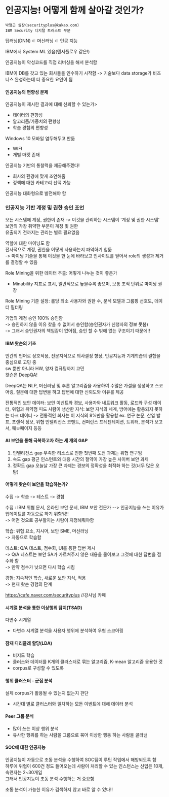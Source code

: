 # 인공지능! 어떻게 함께 살아갈 것인가?
```
박형근 실장(securityplus@kakao.com)
IBM Security 디지털 트러스트 부문
```

딥러닝(DNN) ㄷ 머신러닝 ㄷ 인공 지능   

IBM에서 System ML 있음(텐서플로우 같은!)

인공지능이 악성코드를 직접 리버싱을 해서 분석함   

IBM이 DB를 갖고 있는 회사들을 인수하기 시작함 -> 기술보다 data storage가 비즈니스 완성하는데 더 중요한 요인이 됨   

#### 인공지능의 편향성 문제
인공지능이 제시한 결과에 대해 신뢰할 수 있는가>
- 데이터의 편향성
- 알고리즘/가중치의 편향성
- 학습 경험의 편향성

Windows 10 모바일 염두해두고 만듦
  - WIFI
  - 개별 마켓 존재
 
인공지능 기반의 통찰력을 제공해주겠다!
  - 회사의 환경에 맞게 조언해줌
  - 정책에 대한 카테고리 선택 가능

인공지능 대화형으로 발전해야 함

### 인공지능 기반 계정 및 권한 승인 조언
모든 시스템에 계정, 권한이 존재 -> 이것을 관리하는 시스템이 '계정 및 권한 시스템'  
보안의 가장 취약한 부분이 계정 및 권한  
유출되기 전까지는 관리는 별로 필요없음  

역할에 대한 마이닝도 함   
전사적으로 계정, 권한을 어떻게 사용하는지 파악하기 힘듦  
-> 마이닝 기술을 통해 이것을 한 눈에 바라보고 인사이트를 얻어서 role의 생성과 제거를 결정할 수 있음  

Role Mining을 위한 데이터 추출: 어떻게 나누는 것이 좋은가  
  - Minability 지표로 표시, 일반적으로 높을수록 좋으며, 보통 조직 단위로 마이닝 권장  
  
Role Mining 기준 설정: 롤당 최소 사용자와 권한 수, 분석 모델과 그룹핑 선호도, 데이터 필터링  

기업의 계정 승인 100% 승인함  
-> 승인하지 않을 이유 찾을 수 없어서 승인함(승인권자가 신청자의 정보 못봄)  
-> 그래서 승인권자의 책임감이 없어짐, 승인 할 수 밖에 없는 구조이기 때문에!!  

#### IBM 왓슨의 기초
인간의 언어로 상호작용, 전문지식으로 의사결정 향상, 인공지능과 기계학습의 결합을 중심으로 고민 중  
sw 뿐만 아니라 HW, 양자 컴퓨팅까지 고민    
왓슨은 DeepQA!

DeepQA는 NLP, 머신러닝 및 추론 알고리즘을 사용하여 수많은 가설을 생성하고 스코어링, 질문에 대한 답변을 하고 답변에 대한 신뢰도와 이유를 제공  

전통적인 보안 데이터: 보안 이벤트와 경보, 사용자와 네트워크 활동, 로드와 구성 데이터, 위협과 취약점 피드
사람이 생산한 지식: 보안 지식의 세계, 방어에는 활용되지 못하는 다크 데이터 -> 전통적인 회사는 이 지식의 8%만을 활용함
    ex. 연구 논문, 산업 발표, 포렌식 정보, 위협 인텔리전스 코멘트, 컨퍼런스 프레젠테이션, 트위터, 분석가 보고서, 웨ㅂ페이지 등등
    
#### AI 보안을 통해 극복하고자 하는 세 개의 GAP
1. 인텔리전스 gap
  부족한 리소스로 인한 첫번째 도전 과제는 위협 연구임
2. 속도 gap
  평균 인스턴트와 대응 시간의 절약이 가장 높은 사이버 보안 과제
3. 정확도 gap
  오늘날 가장 큰 과제는 경보의 정확성을 최적화 하는 것(너무 많은 오탐)
  
#### 어떻게 왓슨이 보안을 학습하는가?   
수집 -> 학습 -> 테스트 -> 경험    

수집 : IBM 위협 문서, 온라인 보안 문서, IBM 보안 전문가 --> 인공지능을 쓰는 이유가 업데이트를 자동으로 하기 위함임!!    
      -> 어떤 것으로 공부할지는 사람이 지정해줘야함  
      
학습: 위협 요소, 지시어, 보안 SME, 머신러닝  
      -> 자동으로 학습함  
      
테스트: Q/A 테스트, 점수화, UI를 통한 답변 제시  
      -> Q/A 테스트는 보안 SA가 가르쳐주지 않은 내용을 물어보고 그것에 대한 답변을 점수화 함  
      -> 만약 점수가 낮으면 다시 학습 시킴  
        
경험: 지속적인 학습, 새로운 보안 지식, 적용  
      -> 현재 왓슨 경험의 단계  
 
 
https://cafe.naver.com/securityplus    //강사님 카페  

#### 시계열 분석을 통한 이상행위 탐지(TSAD)  
다변수 시계열  
  - 다변수 시계열 분석을 사용자 행위에 분석하여 우협 스코어링  

#### 잠재 디리클레 할당(LDA) 
- 비지도 학습  
- 클러스와 데이터를 K개의 클러스터로 묶는 알고리즘, K-mean 알고리즘 응용한 것  
- corpus로 구성할 수 있도록  

#### 행위 클러스터 - 군집 분석
실제 corpus가 활용될 수 있는지 없는지 판단  
- 시간대 별로 클러스터와 일차하는 모든 이벤트에 대해 데이터 분석 

#### Peer 그룹 분석
- 많이 쓰는 이상 행위 분석 
- 유사한 행위를 하는 사람을 그룹으로 묶어 이상한 행동 하는 사람을 골라냄

#### SOC에 대한 인공지능
인공지능이 자동으로 초동 분석을 수행하여 SOC팀이 루틴 작업에서 해방되도록 함  
하루에 위협이 600건 정도 들어오는데 사람이 처리할 수 있는 인스턴스는 신입은 10개, 숙련자는 2~30개임  
그래서 인공지능이 초동 분석 수행하는 거 중요함  

초동 분석이 가능한 이유가 검색하지 않고 바로 알 수 있다!!  


  



